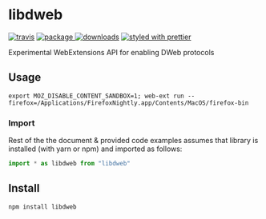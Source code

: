 # libdweb

[![travis][travis.icon]][travis.url]
[![package][version.icon] ![downloads][downloads.icon]][package.url]
[![styled with prettier][prettier.icon]][prettier.url]

Experimental WebExtensions API for enabling DWeb protocols

## Usage

```
export MOZ_DISABLE_CONTENT_SANDBOX=1; web-ext run --firefox=/Applications/FirefoxNightly.app/Contents/MacOS/firefox-bin
```

### Import

Rest of the the document & provided code examples assumes that library is installed (with yarn or npm) and imported as follows:

```js
import * as libdweb from "libdweb"
```

## Install

    npm install libdweb

[travis.icon]: https://travis-ci.org/Gozala/libdweb.svg?branch=master
[travis.url]: https://travis-ci.org/Gozala/libdweb
[version.icon]: https://img.shields.io/npm/v/libdweb.svg
[downloads.icon]: https://img.shields.io/npm/dm/libdweb.svg
[package.url]: https://npmjs.org/package/libdweb
[downloads.image]: https://img.shields.io/npm/dm/libdweb.svg
[downloads.url]: https://npmjs.org/package/libdweb
[prettier.icon]: https://img.shields.io/badge/styled_with-prettier-ff69b4.svg
[prettier.url]: https://github.com/prettier/prettier

